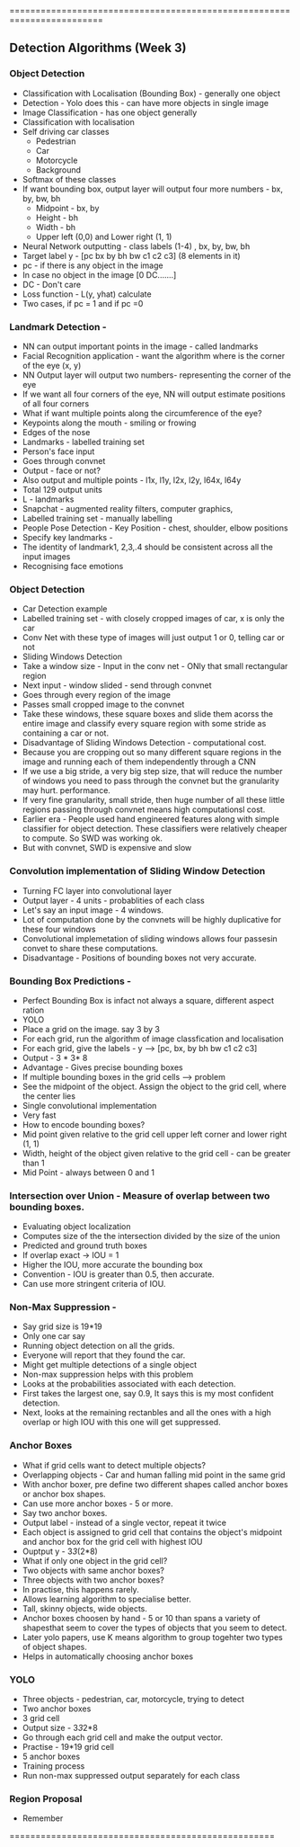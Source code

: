 
========================================================================
## Detection Algorithms (Week 3)
### Object Detection
* Classification with Localisation (Bounding Box) - generally one object
* Detection - Yolo does this - can have more objects in single image
* Image Classification - has one object generally
* Classification with localisation
* Self driving car classes
  * Pedestrian
  * Car
  * Motorcycle
  * Background
* Softmax of these classes
* If want bounding box, output layer will output four more numbers - bx, by, bw, bh
  * Midpoint - bx, by
  * Height - bh
  * Width - bh
  * Upper left (0,0) and Lower right (1, 1)
* Neural Network outputting - class labels (1-4) , bx, by, bw, bh
* Target label y -  [pc bx by bh bw c1 c2 c3] (8 elements in it)
* pc - if there is any object in the image
* In case no object in the image [0 DC.......] 
* DC - Don't care
* Loss function - L(y, yhat) calculate
* Two cases, if pc = 1 and if pc =0

### Landmark Detection -
* NN can output important points in the image - called landmarks
* Facial Recognition application - want the algorithm where is the corner of the eye (x, y)
* NN Output layer will output two numbers- representing the corner of the eye
* If we want all four corners of the eye, NN will output estimate positions of all four corners
* What if want multiple points along the circumference of the eye?
* Keypoints along the mouth - smiling or frowing
* Edges of the nose
* Landmarks - labelled training set
* Person's face input
* Goes through convnet
* Output - face or not? 
* Also output and multiple points - l1x, l1y, l2x, l2y, l64x, l64y 
* Total 129 output units
* L - landmarks
* Snapchat - augmented reality filters, computer graphics, 
* Labelled training set - manually labelling
* People Pose Detection - Key Position - chest, shoulder, elbow positions
* Specify key landmarks - 
* The identity of landmark1, 2,3,.4 should be consistent across all the input images
* Recognising face emotions

### Object Detection
* Car Detection example
* Labelled training set - with closely cropped images of car, x is only the car
* Conv Net with these type of images will just output 1 or 0, telling car or not
* Sliding Windows Detection 
* Take a window size - Input in the conv net - ONly that small rectangular region
* Next input - window slided - send through convnet
* Goes through every region of the image
* Passes small cropped image to the convnet
* Take these windows, these square boxes and slide them acorss the entire image and classify every square region with some stride as containing a car or not.
* Disadvantage of Sliding Windows Detection - computational cost.
* Because you are cropping out so many different square regions in the image and running each of them independently through a CNN
* If we use a big stride, a very big step size, that will reduce the number of windows you need to pass through the convnet but the granularity may hurt. performance.
* If very fine granularity, small stride, then huge number of all these little regions passing through convnet means high computationsl cost.
* Earlier era - People used hand engineered features along with simple classifier for object detection. These classifiers were relatively cheaper to compute. So SWD was working ok.
* But with convnet, SWD is expensive and slow

### Convolution implementation of Sliding Window Detection
* Turning FC layer into convolutional layer
* Output layer - 4 units - probablities of each class
* Let's say an input image - 4 windows.
* Lot of computation done by the convnets will be highly duplicative for these four windows
* Convolutional implemetation of sliding windows allows four passesin convet to share these computations.
* Disadvantage - Positions of bounding boxes not very accurate.

### Bounding Box Predictions -
* Perfect Bounding Box is infact not always a square, different aspect ration
* YOLO
* Place a grid on the image. say 3 by 3
* For each grid, run the algorithm of image classfication and localisation
* For each grid, give the labels - y --> [pc, bx, by bh bw c1 c2 c3]
* Output - 3 * 3* 8
* Advantage - Gives precise bounding boxes
* If multiple bounding boxes in the grid cells --> problem
* See the midpoint of the object. Assign the object to the grid cell, where the center lies
* Single convolutional implementation
* Very fast
* How to encode bounding boxes?
* Mid point given relative to the grid cell upper left corner and lower right (1, 1)
* Width, height of the object given relative to the grid cell - can be greater than 1
* Mid Point - always between 0 and 1


### Intersection over Union -  Measure of overlap between two bounding boxes.
* Evaluating object localization 
* Computes size of the the intersection divided by the size of the union
* Predicted and ground truth boxes
* If overlap exact -> IOU = 1
* Higher the IOU, more accurate the bounding box
* Convention - IOU is greater than 0.5, then accurate.
* Can use more stringent criteria of IOU.

### Non-Max Suppression - 
* Say grid size is 19*19
* Only one car say
* Running object detection on all the grids.
* Everyone will report that they found the car.
* Might get multiple detections of a single object
* Non-max suppression helps with this problem
* Looks at the probabilities associated with each detection.
* First takes the largest one, say 0.9, It says this is my most confident detection.
* Next, looks at the remaining rectanbles and all the ones with a high overlap or high IOU with this one will get suppressed.


### Anchor Boxes
* What if grid cells want to detect multiple objects?
* Overlapping objects - Car and human falling mid point in the same grid
* With anchor boxer, pre define two different shapes called anchor boxes or anchor box shapes.
* Can use more anchor boxes - 5 or more.
* Say two anchor boxes.
* Output label - instead of a single vector, repeat it twice
* Each object is assigned to grid cell that contains the object's midpoint and anchor box for the grid cell with highest IOU
* Ouptput y - 3*3*(2*8)
* What if only one object in the grid cell?
* Two objects with same anchor boxes?
* Three objects with two anchor boxes?
* In practise, this happens rarely.
* Allows learning algorithm to specialise better.
* Tall, skinny objects, wide objects.
* Anchor boxes choosen by hand - 5 or 10 than spans a variety of shapesthat seem to cover the types of objects that you seem to detect. 
* Later yolo papers, use K means algorithm to group togehter two types of object shapes.
* Helps in automatically choosing anchor boxes

### YOLO

* Three objects - pedestrian, car, motorcycle, trying to detect
* Two anchor boxes
* 3 grid cell
* Output size - 3*3*2*8
* Go through each grid cell and make the output vector.
* Practise - 19*19 grid cell
* 5 anchor boxes
* Training process
* Run non-max suppressed output separately for each class

### Region Proposal
* Remember 



===================================================
